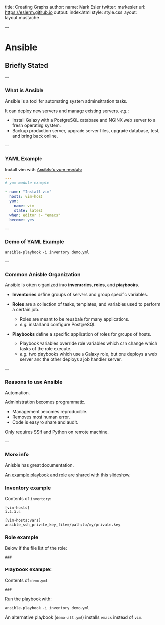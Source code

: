 title: Creating Graphs
author:
  name: Mark Esler
  twitter: markesler
  url: https://eslerm.github.io
output: index.html
style: style.css
layout: layout.mustache

--

# Ansible
## Briefly Stated

--

### What is Ansible

Ansible is a tool for automating system adminsitration tasks.

It can deploy new servers and manage existing servers. *e.g.*:
- Install Galaxy with a PostgreSQL database and NGINX web server to a fresh operating system.
- Backup production server, upgrade server files, upgrade database, test, and bring back online.

--

### YAML Example

Install vim with [Ansible's yum module](https://docs.ansible.com/ansible/latest/modules/yum_module.html)

```yaml
---
# yum module example

- name: "Install vim"
  hosts: vim-host
  yum:
    name: vim
    state: latest
  when: editor != "emacs"
  become: yes
```

--

### Demo of YAML Example

```
ansible-playbook -i inventory demo.yml
```

--

### Common Anisble Organization

Ansible is often organized into **inventories**, **roles**, and **playbooks**.

- **Inventories** define groups of servers and group specific variables.

- **Roles** are a collection of tasks, templates, and variables used to perform a certain job.
  - Roles are meant to be reusbale for many applications.
  - *e.g.* install and configure PostgreSQL

- **Playbooks** define a specific application of roles for groups of hosts.
  - Playbook variables override role variables which can change which tasks of the role execute.
  - *e.g.* two playbooks which use a Galaxy role, but one deploys a web server and the other deploys a job handler server.

--

### Reasons to use Ansible

Automation.

Administration becomes programmatic.
  - Management becomes reproducible.
  - Removes most human error.
  - Code is easy to share and audit.

Only requires SSH and Python on remote machine.

--

### More info

Anisble has great documentation.

[An example playbook and role](#) are shared with this slideshow.

### Inventory example

Contents of `inventory`:

```
[vim-hosts]
1.2.3.4

[vim-hosts:vars]
ansible_ssh_private_key_file=/path/to/my/private.key
```

### Role example

Below if the file list of the role:
```
###
```

### Playbook example:

Contents of `demo.yml`
```
###
```

Run the playbook with:
```
ansible-playbook -i inventory demo.yml
```

An alternative playbook (`demo-alt.yml`) installs `emacs` instead of `vim`.
